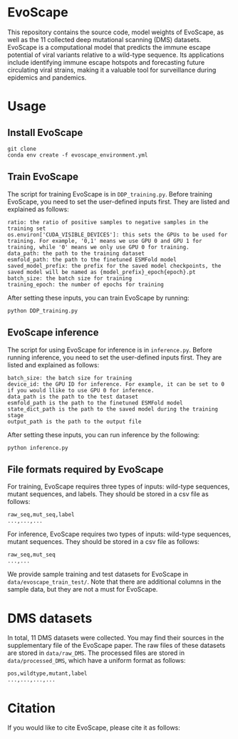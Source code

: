 # EvoScape
This repository contains the source code, model weights of EvoScape, as well as the 11 collected deep mutational scanning (DMS) datasets. EvoScape is a computational model that predicts the immune escape potential of viral variants relative to a wild-type sequence. Its applications include identifying immune escape hotspots and forecasting future circulating viral strains, making it a valuable tool for surveillance during epidemics and pandemics.

# Usage
## Install EvoScape
```
git clone
conda env create -f evoscape_environment.yml
```
## Train EvoScape
The script for training EvoScape is in ```DDP_training.py```. Before training EvoScape, you need to set the user-defined inputs first. They are listed and explained as follows:
```
ratio: the ratio of positive samples to negative samples in the training set
os.environ['CUDA_VISIBLE_DEVICES']: this sets the GPUs to be used for training. For example, '0,1' means we use GPU 0 and GPU 1 for training, while '0' means we only use GPU 0 for training.
data_path: the path to the training dataset
esmfold_path: the path to the finetuned ESMFold model
saved_model_prefix: the prefix for the saved model checkpoints, the saved model will be named as {model_prefix}_epoch{epoch}.pt
batch_size: the batch size for training
training_epoch: the number of epochs for training
```
After setting these inputs, you can train EvoScape by running:
```
python DDP_training.py
```
## EvoScape inference
The script for using EvoScape for inference is in ```inference.py```. Before running inference, you need to set the user-defined inputs first. They are listed and explained as follows:
```
batch_size: the batch size for training
device_id: the GPU ID for inference. For example, it can be set to 0 if you would llike to use GPU 0 for inference.
data_path is the path to the test dataset
esmfold_path is the path to the finetuned ESMFold model
state_dict_path is the path to the saved model during the training stage
output_path is the path to the output file
```
After setting these inputs, you can run inference by the following:
```
python inference.py
```
## File formats required by EvoScape
For training, EvoScape requires three types of inputs: wild-type sequences, mutant sequences, and labels. They should be stored in a csv file as follows:
```
raw_seq,mut_seq,label
...,...,...
```
For inference, EvoScape requires two types of inputs: wild-type sequences, mutant sequences. They should be stored in a csv file as follows:
```
raw_seq,mut_seq
...,...
```
We provide sample training and test datasets for EvoScape in ```data/evoscape_train_test/```. Note that there are additional columns in the sample data, but they are not a must for EvoScape.
# DMS datasets
In total, 11 DMS datasets were collected. You may find their sources in the supplementary file of the EvoScape paper. The raw files of these datasets are stored in ```data/raw_DMS```. The processed files are stored in ```data/processed_DMS```, which have a uniform format as follows:
```
pos,wildtype,mutant,label
...,...,...,...
```
# Citation
If you would like to cite EvoScape, please cite it as follows:
